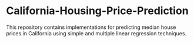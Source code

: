 # California-Housing-Price-Prediction
This repository contains implementations for predicting median house prices in California using simple and multiple linear regression techniques.
